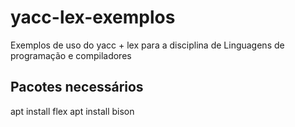 # yacc-lex-exemplos
Exemplos de uso do yacc + lex para a disciplina de Linguagens de programação e compiladores


## Pacotes necessários
apt install flex
apt install bison
